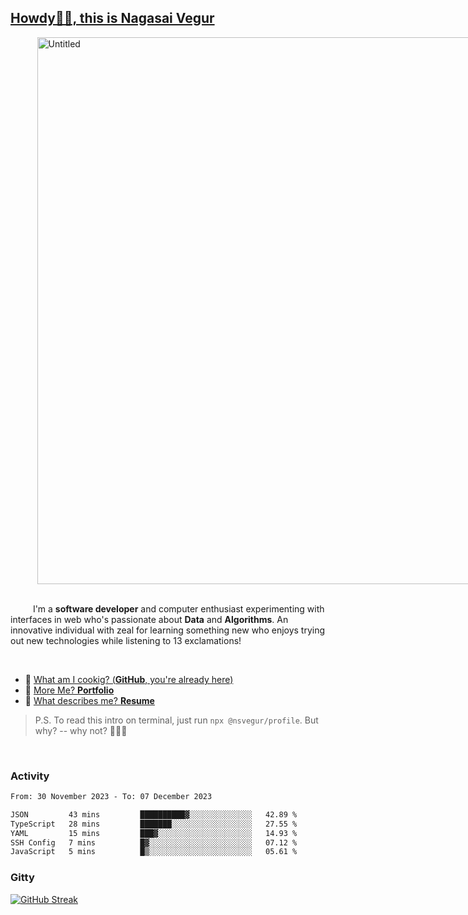 
## [Howdy🖖🏻, this is Nagasai Vegur](https://nsvegur.me/)

<div style="
  display: flex;
  width: 100vw;
  justify-content: center;
  ">
  <img width="875" alt="Untitled" src="https://github.com/NSVEGUR/NSVEGUR/assets/83576465/f41a8098-aaa9-4353-8130-bd4076cb1d4a">
</div>

<br /> 
 
<p>
&emsp; &emsp; I'm a <b>software developer</b> and computer enthusiast experimenting with interfaces in web who's passionate about <b>Data</b> and <b>Algorithms</b>. An innovative individual with zeal for learning something new who enjoys trying out new technologies while listening to 13 exclamations!
</p>

<br /> 

- 🍔 [What am I cookig? (**GitHub**, you're already here)](https://github.com/NSVEGUR)
- 👻 [More Me? **Portfolio**](https://nsvegur.me/)
- 🔭 [What describes me? **Resume**](https://nsvegur.me/resume)

> P.S. To read this intro on terminal, just run `npx @nsvegur/profile`. But why? -- why not? 🤷🏻‍♂️

<br />

### Activity

<!--START_SECTION:waka-->

```txt
From: 30 November 2023 - To: 07 December 2023

JSON         43 mins         ██████████▓░░░░░░░░░░░░░░   42.89 %
TypeScript   28 mins         ███████░░░░░░░░░░░░░░░░░░   27.55 %
YAML         15 mins         ███▓░░░░░░░░░░░░░░░░░░░░░   14.93 %
SSH Config   7 mins          █▓░░░░░░░░░░░░░░░░░░░░░░░   07.12 %
JavaScript   5 mins          █▒░░░░░░░░░░░░░░░░░░░░░░░   05.61 %
```

<!--END_SECTION:waka-->

### Gitty

[![GitHub Streak](http://github-profile-summary-cards.vercel.app/api/cards/profile-details?username=NSVEGUR&theme=github_dark)]('https://github.com/NSVEGUR')

